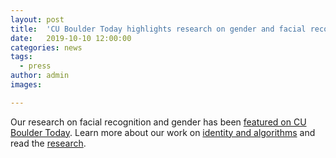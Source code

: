 ```yaml
---
layout: post
title:  'CU Boulder Today highlights research on gender and facial recognition'
date:   2019-10-10 12:00:00
categories: news
tags:
  - press
author: admin
images:

---
```

Our research on facial recognition and gender has been [featured on CU Boulder Today](https://www.colorado.edu/today/2019/10/08/facial-recognition-software-has-gender-problem). Learn more about our work on [identity and algorithms](https://cmci.colorado.edu/idlab/project/identity-and-algorithms/) and read the [research](https://cmci.colorado.edu/idlab/assets/bibliography/pdf/Scheuerman2019-cscw-gender.pdf).
